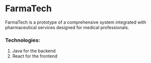 # FarmaTech

FarmaTech is a prototype of a comprehensive system integrated with pharmaceutical services designed for medical professionals. 


### Technologies:

  1. Java for the backend
  2. React for the frontend
